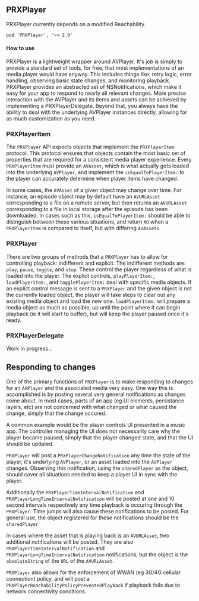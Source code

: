 ## PRXPlayer

PRXPlayer currently depends on a modified Reachability.

    pod 'PRXPlayer', '~> 2.0'

#### How to use

PRXPlayer is a lightweight wrapper around AVPlayer. It's job is simply to provide a standard set of tools, for free, that most implementations of an media player would have anyway. This includes things like: retry logic, error handling, observing basic state changes, and monitoring playback. PRXPlayer provides an abstracted set of NSNotifications, which make it easy for your app to respond to nearly all relevant changes. More precise interaction with the AVPlayer and its items and assets can be achieved by implementing a PRXPlayerDelegate. Beyond that, you always have the ability to deal with the underlying AVPlayer instances directly, allowing for as much customization as you need.

### PRXPlayerItem

The `PRXPlayer` API expects objects that implement the `PRXPlayerItem` protocol. This protocol ensures that objects contain the most basic set of properties that are required for a consistent media player experience. Every `PRXPlayerItem` must provide an `AVAsset`, which is what actually gets loaded into the underlying `AVPlayer`, and implement the `isEqualToPlayerItem:` to the player can accurately determine when player items have changed.

In some cases, the `AVAsset` of a given object may change over time. For instance, an episode object may by default have an `AVURLAsset` corresponding to a file on a remote server, but then returns an `AVURLAsset` corresponding to a file in local storage after the episode has been downloaded. In cases such as this, `isEqualToPlayerItem:` should be able to distnguish between these various situations, and return `NO` when a `PRXPlayerItem` is compared to itself, but with differing `AVAssets`.

### PRXPlayer

There are two groups of methods that a `PRXPlayer` has to allow for controlling playback: indifferent and explicit. The indifferent methods are: `play`, `pause`, `toggle`, and `stop`. These control the player regardless of what is loaded into the player. The explict controls, `playPlayerItem:`, `loadPlayerItem:`, and `togglePlayerItem:` deal with specific media objects. If an explict control message is sent to a `PRXPlayer` and the given object is not the currently loaded object, the player will take steps to clear out any existing media object and load the new one. `loadPlayerItem:` will prepare a media object as much as possible, up until the point where it can begin playback (ie it will start to buffer), but will keep the player paused once it's ready.

### PRXPlayerDelegate

Work in progress…

## Responding to changes

One of the primary functions of `PRXPlayer` is to make responding to changes for an `AVPlayer` and the associated media very easy. One way this is accomplished is by posting several very general notifications as changes come about. In most cases, parts of an app (eg UI elements, persistance layers, etc) are not concerned with what changed or what caused the change, simply that the change occured.

A common example would be the player controls UI presented in a music app. The controller managing the UI does not necessarily care why the player became paused, simply that the player changed state, and that the UI should be updated.

`PRXPlayer` will post a `PRXPlayerChangeNotification` any time the state of the player, it's underlying `AVPlayer`, or an asset loaded into the `AVPlayer` changes. Observing this notification, using the `sharedPlayer` as the object, should cover all situations needed to keep a player UI in sync with the player.

Additionally the `PRXPlayerTimeIntervalNotification` and `PRXPlayerLongTimeIntervalNotification` will be posted at one and 10 second intervals respectively any time playback is occuring through the `PRXPlayer`. Time jumps will also cause these notifications to be posted. For general use, the object registered for these notifications should be the `sharedPlayer`.

In cases where the asset that is playing back is an `AVURLAsset`, two additional notifications will be posted. They are also `PRXPlayerTimeIntervalNotification` and `PRXPlayerLongTimeIntervalNotification` notifications, but the object is the `absoluteString` of the `URL` of the `AVURLAsset`.

`PRXPlayer` also allows for the enforcement of WWAN (eg 3G/4G cellular connection) policy, and will post a `PRXPlayerReachabilityPolicyPreventedPlayback` if playback fails due to network connectivity conditions.
